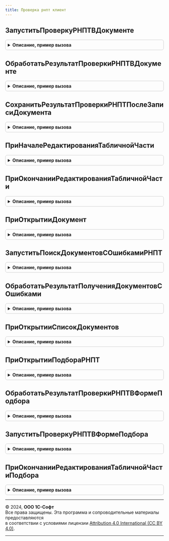 ```yaml
---
title: Проверка рнпт клиент
---
```



## ЗапуститьПроверкуРНПТВДокументе
<details style="margin: 1em 0; padding: 0.5em; border: 1px solid #ccc; border-radius: 6px;">

<summary style="font-weight: bold; cursor: pointer;">Описание, пример вызова</summary>

```bsl

// Запускает фоновое задание проверки РНПТ.
//
// Параметры:
//  Форма - ФормаКлиентскогоПриложения - форма документа.
//
Процедура ЗапуститьПроверкуРНПТВДокументе(Форма) Экспорт
```

Пример вызова
```bsl
ПроверкаРНПТКлиент.ЗапуститьПроверкуРНПТВДокументе(Форма) 
```
</details>

## ОбработатьРезультатПроверкиРНПТВДокументе
<details style="margin: 1em 0; padding: 0.5em; border: 1px solid #ccc; border-radius: 6px;">

<summary style="font-weight: bold; cursor: pointer;">Описание, пример вызова</summary>

```bsl

// Проверяет результат выполнения проверки РНПТ и вызывает прорисовку результата на форме в случае если проверка завершена.
//
// Парамеры:
//  Форма - ФормаКлиентскогоПриложения - форма документа.
//
Процедура ОбработатьРезультатПроверкиРНПТВДокументе(Форма) Экспорт
```

Пример вызова
```bsl
ПроверкаРНПТКлиент.ОбработатьРезультатПроверкиРНПТВДокументе(Форма) 
```
</details>

## СохранитьРезультатПроверкиРНПТПослеЗаписиДокумента
<details style="margin: 1em 0; padding: 0.5em; border: 1px solid #ccc; border-radius: 6px;">

<summary style="font-weight: bold; cursor: pointer;">Описание, пример вызова</summary>

```bsl

// Вызывает процедуру сохранения результатов проверки РНПТ документа в регистр.
//
// Парамеры:
//  Форма - ФормаКлиентскогоПриложения - форма документа.
//
Процедура СохранитьРезультатПроверкиРНПТПослеЗаписиДокумента(Форма) Экспорт
```

Пример вызова
```bsl
ПроверкаРНПТКлиент.СохранитьРезультатПроверкиРНПТПослеЗаписиДокумента(Форма) 
```
</details>

## ПриНачалеРедактированияТабличнойЧасти
<details style="margin: 1em 0; padding: 0.5em; border: 1px solid #ccc; border-radius: 6px;">

<summary style="font-weight: bold; cursor: pointer;">Описание, пример вызова</summary>

```bsl

// Устанавливает признак того, что прорисовку документа в части проверки РНПТ нужно отложить,
// что позволяет избежать ошибки сброса редактируемого значения при выводе результатов проверки.
//
// Парамеры:
//  Форма - ФормаКлиентскогоПриложения - форма документа.
//
Процедура ПриНачалеРедактированияТабличнойЧасти(Форма) Экспорт
```

Пример вызова
```bsl
ПроверкаРНПТКлиент.ПриНачалеРедактированияТабличнойЧасти(Форма) 
```
</details>

## ПриОкончанииРедактированияТабличнойЧасти
<details style="margin: 1em 0; padding: 0.5em; border: 1px solid #ccc; border-radius: 6px;">

<summary style="font-weight: bold; cursor: pointer;">Описание, пример вызова</summary>

```bsl

// Вызывает обработку результата проверки РНПТ при изменении табличной части документа.
//
// Парамеры:
//  Форма - ФормаКлиентскогоПриложения - форма документа.
//
Процедура ПриОкончанииРедактированияТабличнойЧасти(Форма) Экспорт
```

Пример вызова
```bsl
ПроверкаРНПТКлиент.ПриОкончанииРедактированияТабличнойЧасти(Форма) 
```
</details>

## ПриОткрытииДокумент
<details style="margin: 1em 0; padding: 0.5em; border: 1px solid #ccc; border-radius: 6px;">

<summary style="font-weight: bold; cursor: pointer;">Описание, пример вызова</summary>

```bsl

// Запускает отложено проверку РНПТ при открытии формы.
//
// Парамеры:
//  Форма - ФормаКлиентскогоПриложения - форма документа.
//
Процедура ПриОткрытииДокумент(Форма) Экспорт
```

Пример вызова
```bsl
ПроверкаРНПТКлиент.ПриОткрытииДокумент(Форма) 
```
</details>

## ЗапуститьПоискДокументовСОшибкамиРНПТ
<details style="margin: 1em 0; padding: 0.5em; border: 1px solid #ccc; border-radius: 6px;">

<summary style="font-weight: bold; cursor: pointer;">Описание, пример вызова</summary>

```bsl

// Запускает фоновое задание по поиску документов с ошибками для формы списка.
//
// Парамеры:
//  Форма - ФормаКлиентскогоПриложения - форма списка документов.
//
Процедура ЗапуститьПоискДокументовСОшибкамиРНПТ(Форма) Экспорт
```

Пример вызова
```bsl
ПроверкаРНПТКлиент.ЗапуститьПоискДокументовСОшибкамиРНПТ(Форма) 
```
</details>

## ОбработатьРезультатПолученияДокументовСОшибками
<details style="margin: 1em 0; padding: 0.5em; border: 1px solid #ccc; border-radius: 6px;">

<summary style="font-weight: bold; cursor: pointer;">Описание, пример вызова</summary>

```bsl

// В случае успешного завершения получения документов с ошибками запускает вывод информации об ошибках на форму.
//
// Парамеры:
//  Форма - ФормаКлиентскогоПриложения - форма списка документов.
//
Процедура ОбработатьРезультатПолученияДокументовСОшибками(Форма) Экспорт
```

Пример вызова
```bsl
ПроверкаРНПТКлиент.ОбработатьРезультатПолученияДокументовСОшибками(Форма) 
```
</details>

## ПриОткрытииСписокДокументов
<details style="margin: 1em 0; padding: 0.5em; border: 1px solid #ccc; border-radius: 6px;">

<summary style="font-weight: bold; cursor: pointer;">Описание, пример вызова</summary>

```bsl

// При открытии формы списка документов запускает поиск документов с ошибками.
//
// Парамеры:
//  Форма - ФормаКлиентскогоПриложения - форма списка документов.
//
Процедура ПриОткрытииСписокДокументов(Форма) Экспорт
```

Пример вызова
```bsl
ПроверкаРНПТКлиент.ПриОткрытииСписокДокументов(Форма) 
```
</details>

## ПриОткрытииПодбораРНПТ
<details style="margin: 1em 0; padding: 0.5em; border: 1px solid #ccc; border-radius: 6px;">

<summary style="font-weight: bold; cursor: pointer;">Описание, пример вызова</summary>

```bsl

// Запускает проверку РНПТ в форме при открытии.
//
// Парамеры:
//  Форма - ФормаКлиентскогоПриложения - форма подбора РНПТ.
//
Процедура ПриОткрытииПодбораРНПТ(Форма) Экспорт
```

Пример вызова
```bsl
ПроверкаРНПТКлиент.ПриОткрытииПодбораРНПТ(Форма) 
```
</details>

## ОбработатьРезультатПроверкиРНПТВФормеПодбора
<details style="margin: 1em 0; padding: 0.5em; border: 1px solid #ccc; border-radius: 6px;">

<summary style="font-weight: bold; cursor: pointer;">Описание, пример вызова</summary>

```bsl

// Обрабатывает результат проверки РНПТ в форме.
//
// Парамеры:
//  Форма - ФормаКлиентскогоПриложения - форма подбора РНПТ.
//  Обработано - Булево - признак того, что была обработка результата.
//
Процедура ОбработатьРезультатПроверкиРНПТВФормеПодбора(Форма, Обработано = Ложь) Экспорт
```

Пример вызова
```bsl
ПроверкаРНПТКлиент.ОбработатьРезультатПроверкиРНПТВФормеПодбора(Форма, Обработано);
```
</details>

## ЗапуститьПроверкуРНПТВФормеПодбора
<details style="margin: 1em 0; padding: 0.5em; border: 1px solid #ccc; border-radius: 6px;">

<summary style="font-weight: bold; cursor: pointer;">Описание, пример вызова</summary>

```bsl

// Запускает фоновое задание проверки РНПТ в форме.
//
// Парамеры:
//  Форма - ФормаКлиентскогоПриложения - форма подбора РНПТ.
//
Процедура ЗапуститьПроверкуРНПТВФормеПодбора(Форма) Экспорт
```

Пример вызова
```bsl
ПроверкаРНПТКлиент.ЗапуститьПроверкуРНПТВФормеПодбора(Форма) 
```
</details>

## ПриОкончанииРедактированияТабличнойЧастиПодбора
<details style="margin: 1em 0; padding: 0.5em; border: 1px solid #ccc; border-radius: 6px;">

<summary style="font-weight: bold; cursor: pointer;">Описание, пример вызова</summary>

```bsl

// Вызывает обработку результата проверки РНПТ при изменении табличной части формы подбора РНПТ.
//
// Парамеры:
//  Форма - ФормаКлиентскогоПриложения - форма подбора РНПТ.
//
Процедура ПриОкончанииРедактированияТабличнойЧастиПодбора(Форма) Экспорт
```

Пример вызова
```bsl
ПроверкаРНПТКлиент.ПриОкончанииРедактированияТабличнойЧастиПодбора(Форма) 
```
</details>

---

© 2024, **ООО 1С-Софт**  
Все права защищены. Эта программа и сопроводительные материалы предоставляются  
в соответствии с условиями лицензии [Attribution 4.0 International (CC BY 4.0)](https://creativecommons.org/licenses/by/4.0/legalcode).

---
